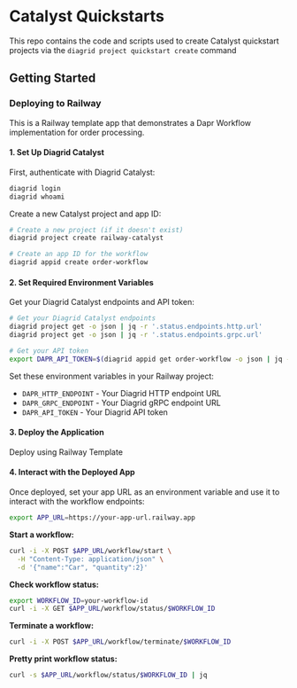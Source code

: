 # Catalyst Quickstarts

This repo contains the code and scripts used to create Catalyst quickstart projects via the  `diagrid project quickstart create` command

## Getting Started

### Deploying to Railway

This is a Railway template app that demonstrates a Dapr Workflow implementation for order processing.

#### 1. Set Up Diagrid Catalyst

First, authenticate with Diagrid Catalyst:

```bash
diagrid login
diagrid whoami
```

Create a new Catalyst project and app ID:

```bash
# Create a new project (if it doesn't exist)
diagrid project create railway-catalyst

# Create an app ID for the workflow
diagrid appid create order-workflow
```

#### 2. Set Required Environment Variables

Get your Diagrid Catalyst endpoints and API token:

```bash
# Get your Diagrid Catalyst endpoints
diagrid project get -o json | jq -r '.status.endpoints.http.url'
diagrid project get -o json | jq -r '.status.endpoints.grpc.url'

# Get your API token
export DAPR_API_TOKEN=$(diagrid appid get order-workflow -o json | jq -r '.status.apiToken')
```

Set these environment variables in your Railway project:
- `DAPR_HTTP_ENDPOINT` - Your Diagrid HTTP endpoint URL
- `DAPR_GRPC_ENDPOINT` - Your Diagrid gRPC endpoint URL  
- `DAPR_API_TOKEN` - Your Diagrid API token

#### 3. Deploy the Application

Deploy using Railway Template

#### 4. Interact with the Deployed App

Once deployed, set your app URL as an environment variable and use it to interact with the workflow endpoints:

```bash
export APP_URL=https://your-app-url.railway.app
```

**Start a workflow:**
```bash
curl -i -X POST $APP_URL/workflow/start \
  -H "Content-Type: application/json" \
  -d '{"name":"Car", "quantity":2}'
```

**Check workflow status:**
```bash
export WORKFLOW_ID=your-workflow-id
curl -i -X GET $APP_URL/workflow/status/$WORKFLOW_ID
```

**Terminate a workflow:**
```bash
curl -i -X POST $APP_URL/workflow/terminate/$WORKFLOW_ID
```

**Pretty print workflow status:**
```bash
curl -s $APP_URL/workflow/status/$WORKFLOW_ID | jq
```
 